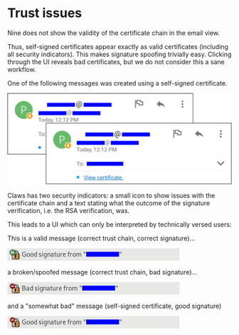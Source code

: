 # Trust issues

Nine does not show the validity of the certificate chain in the email view.

Thus, self-signed certificates appear exactly as valid certificates
(including all security indicators).
This makes signature spoofing trivially easy. Clicking through the UI reveals bad certificates, but we
do not consider this a sane workflow.

One of the following messages was created using a self-signed certificate.

![](nine.png)

Claws has two security indicators: a small icon to show issues with the certificate chain and a text stating what the outcome of the signature verification, i.e. the RSA verification, was.

This leads to a UI which can only be interpreted by technically versed users:

This is a valid message (correct trust chain, correct signature)...

![](claws_0.png)

a broken/spoofed message (correct trust chain, bad signature)...

![](claws_1.png)

and a "somewhat bad" message (self-signed certificate, good signature)

![](claws_2.png)
